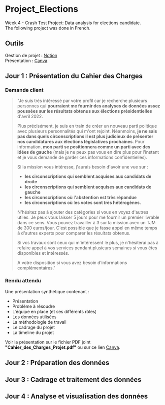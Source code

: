 # Project_Elections
Week 4 - Crash Test Project: Data analysis for elections candidate.  
The following project was done in French.

## Outils
Gestion de projet : [Notion](https://www.notion.so/83fda92127df4fce8f84e8f9be57c895?v=d877e34040724306a937c004052af2d7&pvs=4)  
Présentation : [Canva](https://www.canva.com/design/DAFi_AY_bvs/OP4B5WwwcTtPqCEp9s8pfw/edit?utm_content=DAFi_AY_bvs&utm_campaign=designshare&utm_medium=link2&utm_source=sharebutton)  

## Jour 1 : Présentation du Cahier des Charges

### Demande client

> "Je suis très intéressé par votre profil car je recherche plusieurs personnes qui **pourraient me fournir des analyses de données assez poussées sur les résultats obtenus aux élections présidentielles** d'avril 2022.
> 
> 
> Plus précisément, je suis en train de créer un nouveau parti politique avec plusieurs personnalités qui m'ont rejoint. Néanmoins, **je ne sais pas dans quels circonscriptions il est plus judicieux de présenter nos candidatures aux élections législatives prochaines**. Pour information, **mon parti se positionnera comme un parti avec des idées de gauche** (mais je ne peux pas vous en dire plus pour l'instant et je vous demande de garder ces informations confidentielles).
> 
> Si la mission vous intéresse, j'aurais besoin d'avoir une vue sur :
> 
> - **les circonscriptions qui semblent acquises aux candidats de droite**
> - **les circonscriptions qui semblent acquises aux candidats de gauche**
> - **les circonscriptions où l'abstention est très répandue**
> - **les circonscriptions où les votes sont très hétérogènes.**
> 
> N'hésitez pas à ajouter des catégories si vous en voyez d'autres utiles. Je peux vous laisser 5 jours pour me fournir un premier livrable dans ce sens. Vous pouvez travailler à 3 sur la mission avec un TJM de 300 euros/jour. C'est possible que je fasse appel en même temps à d'autres experts pour comparer les résultats obtenus.
>
> Si vos travaux sont ceux qui m'intéressent le plus, je n'hésiterai pas à refaire appel à vos services pendant plusieurs semaines si vous êtes disponibles et intéressés.
>
> A votre disposition si vous avez besoin d'informations complémentaires."

### Rendu attendu
Une présentation synthétique contenant :
- Présentation
- Problème à résoudre
- L'équipe en place (et ses différents rôles)
- Les données utilisées
- La méthodologie de travail
- Le cadrage du projet
- La timeline du projet

Voir la présentation sur le fichier PDF joint **"Cahier_des_Charges_Projet.pdf"** ou sur ce lien [Canva](https://www.canva.com/design/DAFi_AY_bvs/OP4B5WwwcTtPqCEp9s8pfw/edit?utm_content=DAFi_AY_bvs&utm_campaign=designshare&utm_medium=link2&utm_source=sharebutton).

## Jour 2 : Préparation des données

## Jour 3 : Cadrage et traitement des données

## Jour 4 : Analyse et visualisation des données
